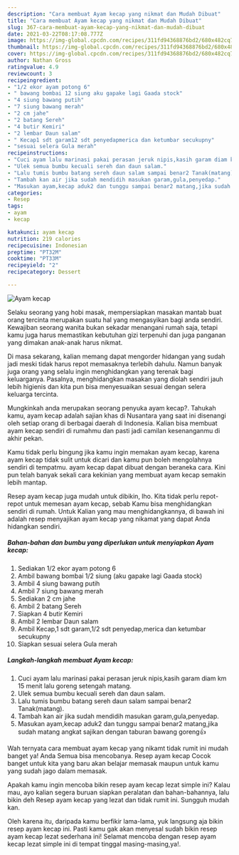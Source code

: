 ```yaml
---
description: "Cara membuat Ayam kecap yang nikmat dan Mudah Dibuat"
title: "Cara membuat Ayam kecap yang nikmat dan Mudah Dibuat"
slug: 367-cara-membuat-ayam-kecap-yang-nikmat-dan-mudah-dibuat
date: 2021-03-22T08:17:08.777Z
image: https://img-global.cpcdn.com/recipes/311fd94368876bd2/680x482cq70/ayam-kecap-foto-resep-utama.jpg
thumbnail: https://img-global.cpcdn.com/recipes/311fd94368876bd2/680x482cq70/ayam-kecap-foto-resep-utama.jpg
cover: https://img-global.cpcdn.com/recipes/311fd94368876bd2/680x482cq70/ayam-kecap-foto-resep-utama.jpg
author: Nathan Gross
ratingvalue: 4.9
reviewcount: 3
recipeingredient:
- "1/2 ekor ayam potong 6"
- " bawang bombai 12 siung aku gapake lagi Gaada stock"
- "4 siung bawang putih"
- "7 siung bawang merah"
- "2 cm jahe"
- "2 batang Sereh"
- "4 butir Kemiri"
- "2 lembar Daun salam"
- " Kecap1 sdt garam12 sdt penyedapmerica dan ketumbar secukupny"
- "sesuai selera Gula merah"
recipeinstructions:
- "Cuci ayam lalu marinasi pakai perasan jeruk nipis,kasih garam diam km 15 menit lalu goreng setengah matang."
- "Ulek semua bumbu kecuali sereh dan daun salam."
- "Lalu tumis bumbu batang sereh daun salam sampai benar2 Tanak(matang)."
- "Tambah kan air jika sudah mendidih masukan garam,gula,penyedap."
- "Masukan ayam,kecap aduk2 dan tunggu sampai benar2 matang,jika sudah matang angkat sajikan dengan taburan bawang goreng👍"
categories:
- Resep
tags:
- ayam
- kecap

katakunci: ayam kecap 
nutrition: 219 calories
recipecuisine: Indonesian
preptime: "PT32M"
cooktime: "PT33M"
recipeyield: "2"
recipecategory: Dessert

---
```



![Ayam kecap](https://img-global.cpcdn.com/recipes/311fd94368876bd2/680x482cq70/ayam-kecap-foto-resep-utama.jpg)

Selaku seorang yang hobi masak, mempersiapkan masakan mantab buat orang tercinta merupakan suatu hal yang mengasyikan bagi anda sendiri. Kewajiban seorang  wanita bukan sekadar menangani rumah saja, tetapi kamu juga harus memastikan kebutuhan gizi terpenuhi dan juga panganan yang dimakan anak-anak harus nikmat.

Di masa  sekarang, kalian memang dapat mengorder hidangan yang sudah jadi meski tidak harus repot memasaknya terlebih dahulu. Namun banyak juga orang yang selalu ingin menghidangkan yang terenak bagi keluarganya. Pasalnya, menghidangkan masakan yang diolah sendiri jauh lebih higienis dan kita pun bisa menyesuaikan sesuai dengan selera keluarga tercinta. 



Mungkinkah anda merupakan seorang penyuka ayam kecap?. Tahukah kamu, ayam kecap adalah sajian khas di Nusantara yang saat ini disenangi oleh setiap orang di berbagai daerah di Indonesia. Kalian bisa membuat ayam kecap sendiri di rumahmu dan pasti jadi camilan kesenanganmu di akhir pekan.

Kamu tidak perlu bingung jika kamu ingin memakan ayam kecap, karena ayam kecap tidak sulit untuk dicari dan kamu pun boleh mengolahnya sendiri di tempatmu. ayam kecap dapat dibuat dengan beraneka cara. Kini pun telah banyak sekali cara kekinian yang membuat ayam kecap semakin lebih mantap.

Resep ayam kecap juga mudah untuk dibikin, lho. Kita tidak perlu repot-repot untuk memesan ayam kecap, sebab Kamu bisa menghidangkan sendiri di rumah. Untuk Kalian yang mau menghidangkannya, di bawah ini adalah resep menyajikan ayam kecap yang nikamat yang dapat Anda hidangkan sendiri.

<!--inarticleads1-->

##### Bahan-bahan dan bumbu yang diperlukan untuk menyiapkan Ayam kecap:

1. Sediakan 1/2 ekor ayam potong 6
1. Ambil  bawang bombai 1/2 siung (aku gapake lagi Gaada stock)
1. Ambil 4 siung bawang putih
1. Ambil 7 siung bawang merah
1. Sediakan 2 cm jahe
1. Ambil 2 batang Sereh
1. Siapkan 4 butir Kemiri
1. Ambil 2 lembar Daun salam
1. Ambil  Kecap,1 sdt garam,1/2 sdt penyedap,merica dan ketumbar secukupny
1. Siapkan sesuai selera Gula merah




<!--inarticleads2-->

##### Langkah-langkah membuat Ayam kecap:

1. Cuci ayam lalu marinasi pakai perasan jeruk nipis,kasih garam diam km 15 menit lalu goreng setengah matang.
1. Ulek semua bumbu kecuali sereh dan daun salam.
1. Lalu tumis bumbu batang sereh daun salam sampai benar2 Tanak(matang).
1. Tambah kan air jika sudah mendidih masukan garam,gula,penyedap.
1. Masukan ayam,kecap aduk2 dan tunggu sampai benar2 matang,jika sudah matang angkat sajikan dengan taburan bawang goreng👍




Wah ternyata cara membuat ayam kecap yang nikamt tidak rumit ini mudah banget ya! Anda Semua bisa mencobanya. Resep ayam kecap Cocok banget untuk kita yang baru akan belajar memasak maupun untuk kamu yang sudah jago dalam memasak.

Apakah kamu ingin mencoba bikin resep ayam kecap lezat simple ini? Kalau mau, ayo kalian segera buruan siapkan peralatan dan bahan-bahannya, lalu bikin deh Resep ayam kecap yang lezat dan tidak rumit ini. Sungguh mudah kan. 

Oleh karena itu, daripada kamu berfikir lama-lama, yuk langsung aja bikin resep ayam kecap ini. Pasti kamu gak akan menyesal sudah bikin resep ayam kecap lezat sederhana ini! Selamat mencoba dengan resep ayam kecap lezat simple ini di tempat tinggal masing-masing,ya!.

